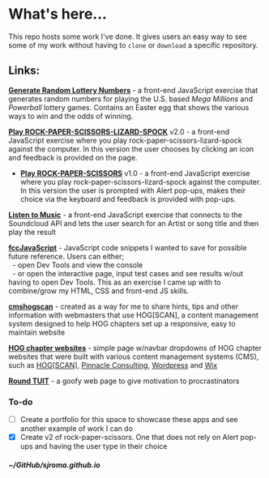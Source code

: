 # What's here...
This repo hosts some work I've done. It gives users an easy way to see some of my work without having to `clone` or `download` a specific repository.  

## Links:  
<a href="https://sjroma.github.io/lotterynumbers" target="_blank">**Generate Random Lottery Numbers**</a> - a front-end JavaScript exercise that generates random numbers for playing the U.S. based _Mega Millions_ and _Powerball_ lottery games. Contains an Easter egg that shows the various ways to win and the odds of winning.  

<a href="https://sjroma.github.io/rpsls" target="_blank">**Play ROCK-PAPER-SCISSORS-LIZARD-SPOCK**</a> v2.0 - a front-end JavaScript exercise where you play rock-paper-scissors-lizard-spock against the computer. In this version the user chooses by clicking an icon and feedback is provided on the page.  

  * <a href="https://sjroma.github.io/rps" target="_blank">**Play ROCK-PAPER-SCISSORS**</a> v1.0 - a front-end JavaScript exercise where you play rock-paper-scissors-lizard-spock against the computer. In this version the user is prompted with Alert pop-ups, makes their choice via the keyboard and feedback is provided with pop-ups.  

<a href="https://sjroma.github.io/soundcloud" target="_blank">**Listen to Music**</a> - a front-end JavaScript exercise that connects to the Soundcloud API and lets the user search for an Artist or song title and then play the result  

<a href="http://sjroma.github.io/fccjs" target="_blank">**fccJavaScript**</a> - JavaScript code snippets I wanted to save for possible future reference. Users can either;  
&nbsp;&nbsp;- open Dev Tools and view the console  
&nbsp;&nbsp;- or open the interactive page, input test cases and see results w/out having to open Dev Tools. This as an exercise I came up with to combine/grow my HTML, CSS and front-end JS skills.  

<a href="https://sjroma.github.io/cmshogscan" target="_blank">**cmshogscan**</a> - created as a way for me to share hints, tips and other information with webmasters that use HOG\[SCAN\], a content management system designed to help HOG chapters set up a responsive, easy to maintain website  

<a href="https://sjroma.github.io/HOGsites" target="_blank">**HOG chapter websites**</a> - simple page w/navbar dropdowns of HOG chapter websites that were built with various content management systems (CMS), such as <a href="https://www.hogscan.com" target="_blank">HOG[SCAN]</a>, <a href="http://pin-consult.com" target="_blank">Pinnacle Consulting</a>, <a href="https://wordpress.com" target="_blank">Wordpress</a> and <a href="https://www.wix.com" target="_blank">Wix</a>  

<a href="http://sjroma.github.io/roundtuit" target="_blank">**Round TUIT**</a> - a goofy web page to give motivation to procrastinators  

### To-do  
  - [ ] Create a portfolio for this space to showcase these apps and see another example of work I can do   
  - [x] Create v2 of rock-paper-scissors. One that does not rely on Alert pop-ups and having the user type in their choice   

##### ~/GitHub/sjroma.github.io  
